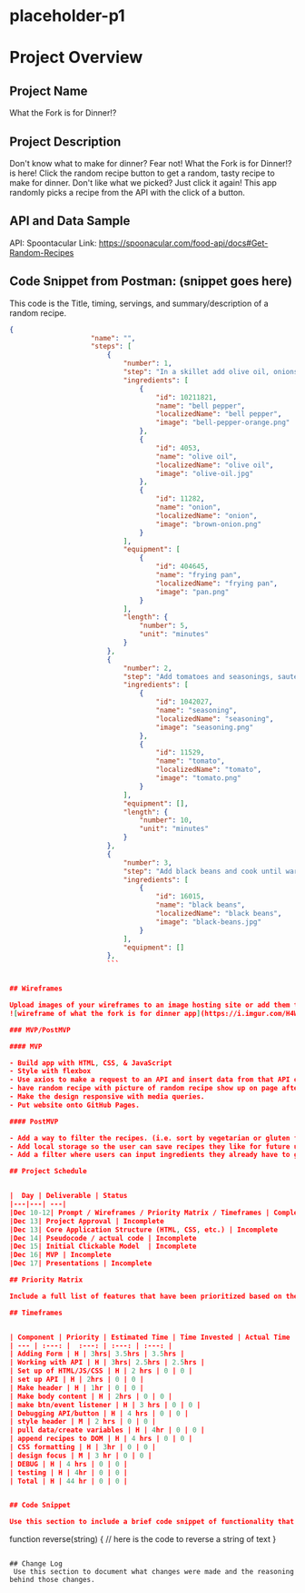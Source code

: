 # placeholder-p1

# Project Overview

## Project Name

What the Fork is for Dinner!?

## Project Description

Don't know what to make for dinner? Fear not! What the Fork is for Dinner!? is here! Click the random recipe button to get a random, tasty recipe to make for dinner. Don't like what we picked? Just click it again!
This app randomly picks a recipe from the API with the click of a button.

## API and Data Sample


API: Spoontacular
Link: https://spoonacular.com/food-api/docs#Get-Random-Recipes


## Code Snippet from Postman: (snippet goes here)
This code is the Title, timing, servings, and summary/description of a random recipe.
 
```json
{
                    "name": "",
                    "steps": [
                        {
                            "number": 1,
                            "step": "In a skillet add olive oil, onions and bell pepper. Cook until tender, about 3  5 minutes.",
                            "ingredients": [
                                {
                                    "id": 10211821,
                                    "name": "bell pepper",
                                    "localizedName": "bell pepper",
                                    "image": "bell-pepper-orange.png"
                                },
                                {
                                    "id": 4053,
                                    "name": "olive oil",
                                    "localizedName": "olive oil",
                                    "image": "olive-oil.jpg"
                                },
                                {
                                    "id": 11282,
                                    "name": "onion",
                                    "localizedName": "onion",
                                    "image": "brown-onion.png"
                                }
                            ],
                            "equipment": [
                                {
                                    "id": 404645,
                                    "name": "frying pan",
                                    "localizedName": "frying pan",
                                    "image": "pan.png"
                                }
                            ],
                            "length": {
                                "number": 5,
                                "unit": "minutes"
                            }
                        },
                        {
                            "number": 2,
                            "step": "Add tomatoes and seasonings, saute for 10 minutes.",
                            "ingredients": [
                                {
                                    "id": 1042027,
                                    "name": "seasoning",
                                    "localizedName": "seasoning",
                                    "image": "seasoning.png"
                                },
                                {
                                    "id": 11529,
                                    "name": "tomato",
                                    "localizedName": "tomato",
                                    "image": "tomato.png"
                                }
                            ],
                            "equipment": [],
                            "length": {
                                "number": 10,
                                "unit": "minutes"
                            }
                        },
                        {
                            "number": 3,
                            "step": "Add black beans and cook until warm.",
                            "ingredients": [
                                {
                                    "id": 16015,
                                    "name": "black beans",
                                    "localizedName": "black beans",
                                    "image": "black-beans.jpg"
                                }
                            ],
                            "equipment": []
                        },
                        ```


## Wireframes

Upload images of your wireframes to an image hosting site or add them to an assets folder in your repo and link them here with a description of each specific wireframe.
![wireframe of what the fork is for dinner app](https://i.imgur.com/H4Wawaj.png)

### MVP/PostMVP

#### MVP 

- Build app with HTML, CSS, & JavaScript
- Style with flexbox
- Use axios to make a request to an API and insert data from that API onto the page.
- have random recipe with picture of random recipe show up on page after clicking button.
- Make the design responsive with media queries. 
- Put website onto GitHub Pages.

#### PostMVP  

- Add a way to filter the recipes. (i.e. sort by vegetarian or gluten free)
- Add local storage so the user can save recipes they like for future use.
- Add a filter where users can input ingredients they already have to generate receipes they could make.

## Project Schedule


|  Day | Deliverable | Status
|---|---| ---|
|Dec 10-12| Prompt / Wireframes / Priority Matrix / Timeframes | Complete
|Dec 13| Project Approval | Incomplete
|Dec 13| Core Application Structure (HTML, CSS, etc.) | Incomplete
|Dec 14| Pseudocode / actual code | Incomplete
|Dec 15| Initial Clickable Model  | Incomplete
|Dec 16| MVP | Incomplete
|Dec 17| Presentations | Incomplete

## Priority Matrix

Include a full list of features that have been prioritized based on the `Time and Importance` Matrix.  Link this image in a similar manner to your wireframes

## Timeframes


| Component | Priority | Estimated Time | Time Invested | Actual Time |
| --- | :---: |  :---: | :---: | :---: |
| Adding Form | H | 3hrs| 3.5hrs | 3.5hrs |
| Working with API | H | 3hrs| 2.5hrs | 2.5hrs |
| Set up of HTML/JS/CSS | H | 2 hrs | 0 | 0 |
| set up API | H | 2hrs | 0 | 0 |
| Make header | H | 1hr | 0 | 0 |
| Make body content | H | 2hrs | 0 | 0 |
| make btn/event listener | H | 3 hrs | 0 | 0 |
| Debugging API/button | H | 4 hrs | 0 | 0 |
| style header | M | 2 hrs | 0 | 0 |
| pull data/create variables | H | 4hr | 0 | 0 |
| append recipes to DOM | H | 4 hrs | 0 | 0 |
| CSS formatting | H | 3hr | 0 | 0 |
| design focus | M | 3 hr | 0 | 0 |
| DEBUG | H | 4 hrs | 0 | 0 |
| testing | H | 4hr | 0 | 0 |
| Total | H | 44 hr | 0 | 0 | 


## Code Snippet

Use this section to include a brief code snippet of functionality that you are proud of and a brief description.  

```
function reverse(string) {
	// here is the code to reverse a string of text
}
```

## Change Log
 Use this section to document what changes were made and the reasoning behind those changes.  
